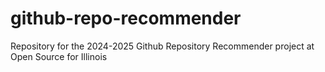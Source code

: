 # github-repo-recommender
Repository for the 2024-2025 Github Repository Recommender project at Open Source for Illinois
